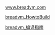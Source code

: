 www.breadvm.com

[breadvm_HowtoBuild](./breadvm_HowtoBuild.md)

[breadvm_编译指南](./breadvm_HowtoBuild_cn.md)